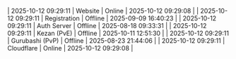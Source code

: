 | 2025-10-12 09:29:11 | Website | Online | 2025-10-12 09:29:08 |
| 2025-10-12 09:29:11 | Registration | Offline | 2025-09-09 16:40:23 |
| 2025-10-12 09:29:11 | Auth Server | Offline | 2025-08-18 09:33:31 |
| 2025-10-12 09:29:11 | Kezan (PvE) | Offline | 2025-10-11 12:51:30 |
| 2025-10-12 09:29:11 | Gurubashi (PvP) | Offline | 2025-08-23 21:44:06 |
| 2025-10-12 09:29:11 | Cloudflare | Online | 2025-10-12 09:29:08 |
